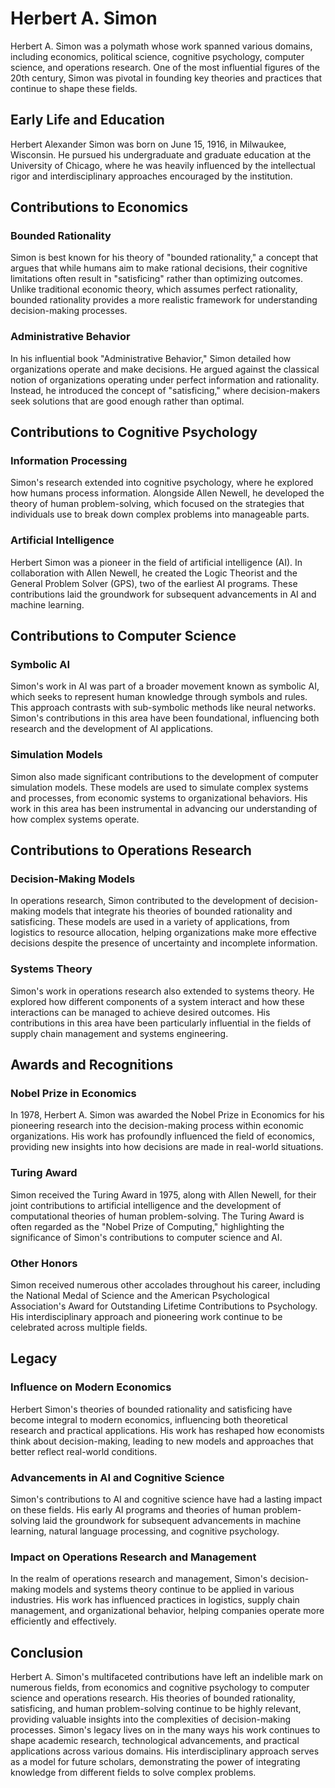 # Herbert A. Simon

Herbert A. Simon was a polymath whose work spanned various domains, including economics, political science, cognitive psychology, computer science, and operations research. One of the most influential figures of the 20th century, Simon was pivotal in founding key theories and practices that continue to shape these fields.

## Early Life and Education
Herbert Alexander Simon was born on June 15, 1916, in Milwaukee, Wisconsin. He pursued his undergraduate and graduate education at the University of Chicago, where he was heavily influenced by the intellectual rigor and interdisciplinary approaches encouraged by the institution.

## Contributions to Economics

### Bounded Rationality
Simon is best known for his theory of "bounded rationality," a concept that argues that while humans aim to make rational decisions, their cognitive limitations often result in "satisficing" rather than optimizing outcomes. Unlike traditional economic theory, which assumes perfect rationality, bounded rationality provides a more realistic framework for understanding decision-making processes.

### Administrative Behavior
In his influential book "Administrative Behavior," Simon detailed how organizations operate and make decisions. He argued against the classical notion of organizations operating under perfect information and rationality. Instead, he introduced the concept of "satisficing," where decision-makers seek solutions that are good enough rather than optimal.

## Contributions to Cognitive Psychology

### Information Processing
Simon's research extended into cognitive psychology, where he explored how humans process information. Alongside Allen Newell, he developed the theory of human problem-solving, which focused on the strategies that individuals use to break down complex problems into manageable parts.

### Artificial Intelligence
Herbert Simon was a pioneer in the field of artificial intelligence (AI). In collaboration with Allen Newell, he created the Logic Theorist and the General Problem Solver (GPS), two of the earliest AI programs. These contributions laid the groundwork for subsequent advancements in AI and machine learning.

## Contributions to Computer Science

### Symbolic AI
Simon's work in AI was part of a broader movement known as symbolic AI, which seeks to represent human knowledge through symbols and rules. This approach contrasts with sub-symbolic methods like neural networks. Simon's contributions in this area have been foundational, influencing both research and the development of AI applications.

### Simulation Models
Simon also made significant contributions to the development of computer simulation models. These models are used to simulate complex systems and processes, from economic systems to organizational behaviors. His work in this area has been instrumental in advancing our understanding of how complex systems operate.

## Contributions to Operations Research

### Decision-Making Models
In operations research, Simon contributed to the development of decision-making models that integrate his theories of bounded rationality and satisficing. These models are used in a variety of applications, from logistics to resource allocation, helping organizations make more effective decisions despite the presence of uncertainty and incomplete information.

### Systems Theory
Simon's work in operations research also extended to systems theory. He explored how different components of a system interact and how these interactions can be managed to achieve desired outcomes. His contributions in this area have been particularly influential in the fields of supply chain management and systems engineering.

## Awards and Recognitions

### Nobel Prize in Economics
In 1978, Herbert A. Simon was awarded the Nobel Prize in Economics for his pioneering research into the decision-making process within economic organizations. His work has profoundly influenced the field of economics, providing new insights into how decisions are made in real-world situations.

### Turing Award
Simon received the Turing Award in 1975, along with Allen Newell, for their joint contributions to artificial intelligence and the development of computational theories of human problem-solving. The Turing Award is often regarded as the "Nobel Prize of Computing," highlighting the significance of Simon's contributions to computer science and AI.

### Other Honors
Simon received numerous other accolades throughout his career, including the National Medal of Science and the American Psychological Association's Award for Outstanding Lifetime Contributions to Psychology. His interdisciplinary approach and pioneering work continue to be celebrated across multiple fields.

## Legacy

### Influence on Modern Economics
Herbert Simon's theories of bounded rationality and satisficing have become integral to modern economics, influencing both theoretical research and practical applications. His work has reshaped how economists think about decision-making, leading to new models and approaches that better reflect real-world conditions.

### Advancements in AI and Cognitive Science
Simon's contributions to AI and cognitive science have had a lasting impact on these fields. His early AI programs and theories of human problem-solving laid the groundwork for subsequent advancements in machine learning, natural language processing, and cognitive psychology.

### Impact on Operations Research and Management
In the realm of operations research and management, Simon's decision-making models and systems theory continue to be applied in various industries. His work has influenced practices in logistics, supply chain management, and organizational behavior, helping companies operate more efficiently and effectively.

## Conclusion
Herbert A. Simon's multifaceted contributions have left an indelible mark on numerous fields, from economics and cognitive psychology to computer science and operations research. His theories of bounded rationality, satisficing, and human problem-solving continue to be highly relevant, providing valuable insights into the complexities of decision-making processes. Simon's legacy lives on in the many ways his work continues to shape academic research, technological advancements, and practical applications across various domains. His interdisciplinary approach serves as a model for future scholars, demonstrating the power of integrating knowledge from different fields to solve complex problems.